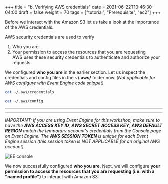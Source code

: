 +++
title = "b. Verifying AWS credentials"
date = 2021-06-22T10:46:30-04:00
draft = false
weight = 70
tags = ["tutorial", "Prerequisite", "ec2"]
+++

Before we interact with the Amazon S3 let us take a look at the importance of the AWS credentials. 

AWS security credentials are used to verify
1.	Who you are
2.	 Your permission to access the resources that you are requesting  
AWS uses these security credentials to authenticate and authorize your requests.  
  
We configured **who you are** in the earlier section. Let us inspect the credentials and config files in the **~/.aws/** folder now.
_(Not applicable for AWS configure with Event Engine code snippet)_  
  
```bash
cat ~/.aws/credentials
```

```bash
cat ~/.aws/config
```

---
---
_IMPORTANT: If you are using Event Engine for this workshop, make sure to have the **AWS ACCESS KEY ID**, **AWS SECRET ACCESS KEY**, **AWS DEFAULT REGION** match the temporary account's credentials from the Console page on Event Engine. The **AWS SESSION TOKEN** is unique for each Event Engine session (this session token is NOT APPLICABLE for an original AWS account)._

![EE console](/images/hpc-aws-parallelcluster-workshop/EE_console_login.png) 
 
We now successfully configured **who you are**. Next, we will configure **your permission to access the resources that you are requesting (i.e. with a "named profile")** to interact with Amazon S3.
